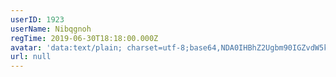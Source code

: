 ```yaml
---
userID: 1923
userName: Nibqgnoh
regTime: 2019-06-30T18:18:00.000Z
avatar: 'data:text/plain; charset=utf-8;base64,NDA0IHBhZ2Ugbm90IGZvdW5kCg=='
url: null
---
```




